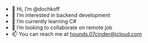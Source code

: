 - 👋 Hi, I’m @dochkoff
- 👀 I’m interested in backend development
- 🌱 I’m currently learning C#
- 💞️ I’m looking to collaborate on remote job
- 📫 You can reach me at hounds.07cinder@icloud.com

<!---
dochkoff/dochkoff is a ✨ special ✨ repository because its `README.md` (this file) appears on your GitHub profile.
You can click the Preview link to take a look at your changes.
--->
